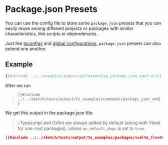 # Package.json Presets

You can use the config file to store some `package.json` presets that you can easily reuse among different projects or packages with similar characteristics, like scripts or dependencies.

Just like [tsconfigs](./tsconfig_presets.md) and [global configurations](./configuration.md), `package.json` presets can also extend one another.

## Example

```yaml
{{#include ../../examples/typescript/extending_package_json.yaml:all}}
```

After we run

>`{{#include ../../sketch/tests/output/ts_examples/commands/package_json_cmd}}`

We get this output in the package.json file: 

>ℹ️ Typescript and Oxlint are always added by default (along with Vitest for non-root packages), unless `no_default_deps` is set to `true`.

```json
{{#include ../../sketch/tests/output/ts_examples/packages/svelte_frontend/package.json}}
```

